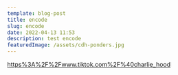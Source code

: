 ```yaml
---
template: blog-post
title: encode
slug: encode
date: 2022-04-13 11:53
description: test encode
featuredImage: /assets/cdh-ponders.jpg
---
```

[https%3A%2F%2Fwww.tiktok.com%2F%40charlie_hood](https%3A%2F%2Fwww.tiktok.com%2F%40charlie_hood)